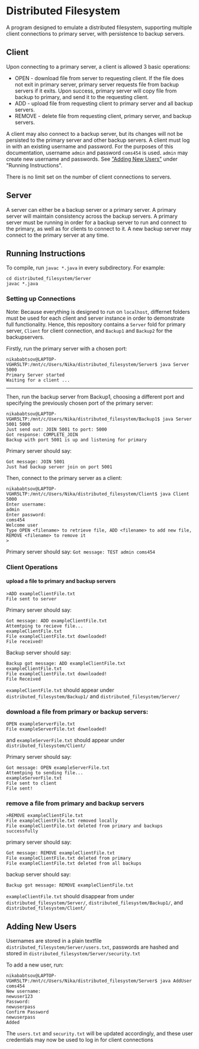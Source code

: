 # Distributed Filesystem
A program designed to emulate a distributed filesystem, supporting multiple client connections to primary server, with persistence to backup servers. 

## Client
Upon connecting to a primary server, a client is allowed 3 basic operations:
* OPEN - download file from server to requesting client. If the file does not exit in primary server, primary server requests file from backup servers if it exits. Upon success, primary server will copy file from backup to primary, and send it to the requesting client. 
* ADD - upload file from requesting client to primary server and all backup servers. 
* REMOVE - delete file from requesting client, primary server, and backup servers.

A client may also connect to a backup server, but its changes will not be persisted to the primary server and other backup servers.
A client must log in with an existing username and password. For the purposes of this documentation, username `admin` and password `coms454` is used. `admin` may create new username and passwords. See ["Adding New Users"](https://github.com/nbabtsov/DistributedFilesystem/blob/main/README.md#adding-new-users) under "Running Instructions". 

There is no limit set on the number of client connections to servers.

## Server
A server can either be a backup server or a primary server. A primary server will maintain consistency across the backup servers. 
A primary server must be running in order for a backup server to run and connect to the primary, as well as for clients to connect to it. 
A new backup server may connect to the primary server at any time. 

## Running Instructions


To compile, run `javac *.java` in every subdirectory. For example:
```
cd distributed_filesystem/Server
javac *.java
```

### Setting up Connections
Note: Because everything is designed to run on `localhost`, differnet folders must be used for each client and server instance in order to demonstrate full functionality. Hence, this repository contains a `Server` fold for primary server, `Client` for client connection, and `Backup1` and `Backup2` for the backupservers. 

Firstly, run the primary server with a chosen port:
```
nikababtsov@LAPTOP-VGHR5LTP:/mnt/c/Users/Nika/distributed_filesystem/Server$ java Server 5000
Primary Server started
Waiting for a client ...
```
---


Then, run the backup server from Backup1, choosing a different port and specifying the previously chosen port of the primary server:


```
nikababtsov@LAPTOP-VGHR5LTP:/mnt/c/Users/Nika/distributed_filesystem/Backup1$ java Server 5001 5000
Just send out: JOIN 5001 to port: 5000
Got response: COMPLETE_JOIN
Backup with port 5001 is up and listening for primary
```
Primary server should say:

```
Got message: JOIN 5001
Just had backup server join on port 5001
```

Then, connect to the primary server as a client: 
```
nikababtsov@LAPTOP-VGHR5LTP:/mnt/c/Users/Nika/distributed_filesystem/Client$ java Client 5000
Enter username: 
admin
Enter password: 
coms454
Welcome user
Type OPEN <filename> to retrieve file, ADD <filename> to add new file, REMOVE <filename> to remove it
>
```

Primary server should say: 
`Got message: TEST admin coms454`

### Client Operations 
#### upload a file to primary and backup servers 
```
>ADD exampleClientFile.txt
File sent to server
```
Primary server should say: 
```
Got message: ADD exampleClientFile.txt
Attemtping to recieve file...
exampleClientFile.txt
File exampleClientFile.txt downloaded!
File received!
```

Backup server should say: 
```
Backup got message: ADD exampleClientFile.txt
exampleClientFile.txt
File exampleClientFile.txt downloaded!
File Received
```

`exampleClientFile.txt` should appear under `distributed_filesystem/Backup1/` and `distributed_filesystem/Server/`

### download a file from primary or backup servers: 
```
OPEN exampleServerFile.txt
File exampleServerFile.txt downloaded!
```
and `exampleServerFile.txt` should appear under  `distributed_filesystem/Client/`

Primary server should say:
```
Got message: OPEN exampleServerFile.txt
Attemtping to sending file...
exampleServerFile.txt
File sent to client
File sent!
```

### remove a file from primary and backup servers 
```
>REMOVE exampleClientFile.txt
File exampleClientFile.txt removed locally
File exampleClientFile.txt deleted from primary and backups successfully
```

primary server should say: 
```
Got message: REMOVE exampleClientFile.txt
File exampleClientFile.txt deleted from primary
File exampleClientFile.txt deleted from all backups
```
backup server should say: 
```
Backup got message: REMOVE exampleClientFile.txt
```
`exampleClientFile.txt` should disappear from under `distributed_filesystem/Server/`, `distributed_filesystem/Backup1/`, and  `distributed_filesystem/Client/`

## Adding New Users 
Usernames are stored in a plain textfile `distributed_filesystem/Server/users.txt`, passwords are hashed and stored in `distributed_filesystem/Server/security.txt`

To add a new user, run: 
```
nikababtsov@LAPTOP-VGHR5LTP:/mnt/c/Users/Nika/distributed_filesystem/Server$ java AddUser coms454
New username:
newuser123 
Password:
newuserpass
Confirm Password
newuserpass
Added
```
The `users.txt` and `security.txt` will be updated accordingly, and these user credentials may now be used to log in for client connections
